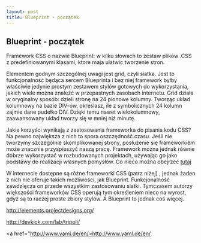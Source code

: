 ```yaml
---
layout: post
title: Blueprint - początek
---
```


## Blueprint - początek

Framework CSS o nazwie Blueprint: w kilku słowach to zestaw plikow .CSS z predefiniowanymi klasami, ktore maja ulatwic tworzenie stron.


Elementem godnym szczególnej uwagi jest grid, czyli siatka. Jest to funkcjonalność będąca sercem Blueprinta i bez niej framework byłby właściwie jedynie prostym zestawem stylów gotowych do wykorzystania, jakich wiele można znaleźć w przepastnych zasobach internetu. Grid działa w oryginalny sposób: dzieli stronę na 24 pionowe kolumny. Tworząc układ kolumnowy na bazie DIV-ów, określasz, ile z symbolicznych 24 kolumn zajmie dane pudełko DIV. Dzięki temu nawet wielokolumnowy, zaawansowany układ tworzy się w mniej niż minutę.

Jakie korzyści wynikają z zastosowania frameworka do pisania kodu CSS? Na pewno największa z nich to spora oszczędność czasu. Jeśli nie tworzymy szczególnie skomplikowanej strony, posłużenie się frameworkiem może znacznie przyspieszyć naszą pracę. Framework można jednak równie dobrze wykorzystać w rozbudowanych projektach, używając go jako podstawy do realizacji własnych pomysłów.
Co nieco można obejrzeć 
<a href="http://sigma.inf.ug.edu.pl/~brozek/rails3/css/blueprint-css/tests/">tutaj</a>


W internecie dostępne są różne frameworki CSS (patrz niżej) , jednak żaden z nich nie oferuje takich możliwości, jak Blueprint. Funkcjonalność zawdzięcza on przede wszystkim zastosowaniu siatki. Tymczasem autorzy większości frameworków CSS operują tym określeniem nieco na wyrost, gdyż są to raczej proste zbiory stylów. A Blueprint to jednak coś więcej.



<a href="http://elements.projectdesigns.org/">http://elements.projectdesigns.org/</a>

<a href="http://devkick.com/lab/tripoli/">http://devkick.com/lab/tripoli/</a>

<a href="http://www.yaml.de/en/>http://www.yaml.de/en/</a>
